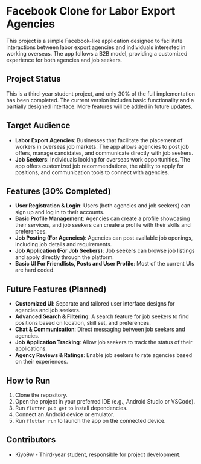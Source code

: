# Facebook Clone for Labor Export Agencies

This project is a simple Facebook-like application designed to facilitate interactions between labor export agencies and individuals interested in working overseas. The app follows a B2B model, providing a customized experience for both agencies and job seekers.

## Project Status

This is a third-year student project, and only 30% of the full implementation has been completed. The current version includes basic functionality and a partially designed interface. More features will be added in future updates.

## Target Audience

- **Labor Export Agencies**: Businesses that facilitate the placement of workers in overseas job markets. The app allows agencies to post job offers, manage candidates, and communicate directly with job seekers.
- **Job Seekers**: Individuals looking for overseas work opportunities. The app offers customized job recommendations, the ability to apply for positions, and communication tools to connect with agencies.

## Features (30% Completed)

- **User Registration & Login**: Users (both agencies and job seekers) can sign up and log in to their accounts.
- **Basic Profile Management**: Agencies can create a profile showcasing their services, and job seekers can create a profile with their skills and preferences.
- **Job Posting (For Agencies)**: Agencies can post available job openings, including job details and requirements.
- **Job Application (For Job Seekers)**: Job seekers can browse job listings and apply directly through the platform.
- **Basic UI For Friendlists, Posts and User Profile**: Most of the current UIs are hard coded.

## Future Features (Planned)

- **Customized UI**: Separate and tailored user interface designs for agencies and job seekers.
- **Advanced Search & Filtering**: A search feature for job seekers to find positions based on location, skill set, and preferences.
- **Chat & Communication**: Direct messaging between job seekers and agencies.
- **Job Application Tracking**: Allow job seekers to track the status of their applications.
- **Agency Reviews & Ratings**: Enable job seekers to rate agencies based on their experiences.

## How to Run

1. Clone the repository.
2. Open the project in your preferred IDE (e.g., Android Studio or VSCode).
3. Run `flutter pub get` to install dependencies.
4. Connect an Android device or emulator.
5. Run `flutter run` to launch the app on the connected device.

## Contributors

- Kiyo9w - Third-year student, responsible for project development.
